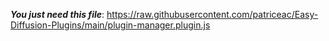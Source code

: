 ***You just need this file***: https://raw.githubusercontent.com/patriceac/Easy-Diffusion-Plugins/main/plugin-manager.plugin.js
